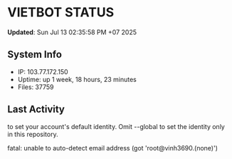 # VIETBOT STATUS
**Updated**: Sun Jul 13 02:35:58 PM +07 2025

## System Info
- IP: 103.77.172.150
- Uptime: up 1 week, 18 hours, 23 minutes
- Files: 37759

## Last Activity

to set your account's default identity.
Omit --global to set the identity only in this repository.

fatal: unable to auto-detect email address (got 'root@vinh3690.(none)')
